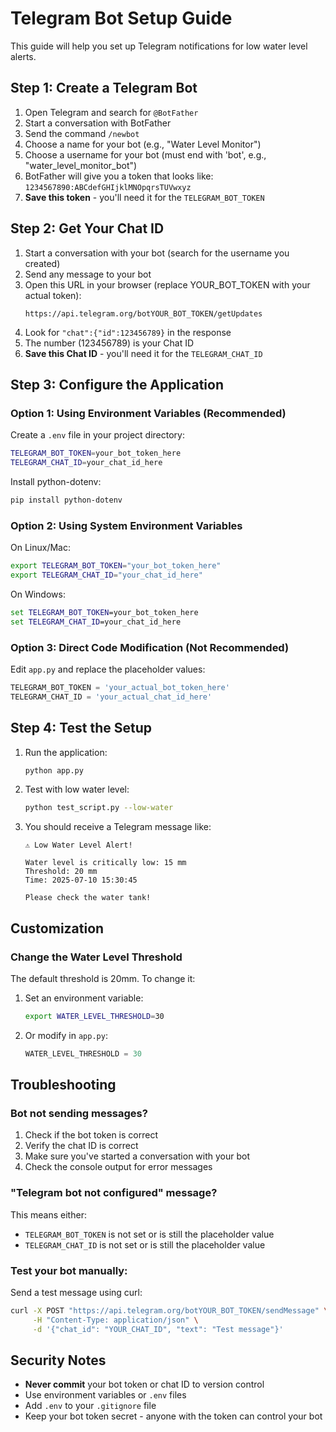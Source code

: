 # Telegram Bot Setup Guide

This guide will help you set up Telegram notifications for low water level alerts.

## Step 1: Create a Telegram Bot

1. Open Telegram and search for `@BotFather`
2. Start a conversation with BotFather
3. Send the command `/newbot`
4. Choose a name for your bot (e.g., "Water Level Monitor")
5. Choose a username for your bot (must end with 'bot', e.g., "water_level_monitor_bot")
6. BotFather will give you a token that looks like: `1234567890:ABCdefGHIjklMNOpqrsTUVwxyz`
7. **Save this token** - you'll need it for the `TELEGRAM_BOT_TOKEN`

## Step 2: Get Your Chat ID

1. Start a conversation with your bot (search for the username you created)
2. Send any message to your bot
3. Open this URL in your browser (replace YOUR_BOT_TOKEN with your actual token):
   ```
   https://api.telegram.org/botYOUR_BOT_TOKEN/getUpdates
   ```
4. Look for `"chat":{"id":123456789}` in the response
5. The number (123456789) is your Chat ID
6. **Save this Chat ID** - you'll need it for the `TELEGRAM_CHAT_ID`

## Step 3: Configure the Application

### Option 1: Using Environment Variables (Recommended)

Create a `.env` file in your project directory:
```bash
TELEGRAM_BOT_TOKEN=your_bot_token_here
TELEGRAM_CHAT_ID=your_chat_id_here
```

Install python-dotenv:
```bash
pip install python-dotenv
```

### Option 2: Using System Environment Variables

On Linux/Mac:
```bash
export TELEGRAM_BOT_TOKEN="your_bot_token_here"
export TELEGRAM_CHAT_ID="your_chat_id_here"
```

On Windows:
```cmd
set TELEGRAM_BOT_TOKEN=your_bot_token_here
set TELEGRAM_CHAT_ID=your_chat_id_here
```

### Option 3: Direct Code Modification (Not Recommended)

Edit `app.py` and replace the placeholder values:
```python
TELEGRAM_BOT_TOKEN = 'your_actual_bot_token_here'
TELEGRAM_CHAT_ID = 'your_actual_chat_id_here'
```

## Step 4: Test the Setup

1. Run the application:
   ```bash
   python app.py
   ```

2. Test with low water level:
   ```bash
   python test_script.py --low-water
   ```

3. You should receive a Telegram message like:
   ```
   ⚠️ Low Water Level Alert!
   
   Water level is critically low: 15 mm
   Threshold: 20 mm
   Time: 2025-07-10 15:30:45
   
   Please check the water tank!
   ```

## Customization

### Change the Water Level Threshold

The default threshold is 20mm. To change it:

1. Set an environment variable:
   ```bash
   export WATER_LEVEL_THRESHOLD=30
   ```

2. Or modify in `app.py`:
   ```python
   WATER_LEVEL_THRESHOLD = 30
   ```

## Troubleshooting

### Bot not sending messages?

1. Check if the bot token is correct
2. Verify the chat ID is correct
3. Make sure you've started a conversation with your bot
4. Check the console output for error messages

### "Telegram bot not configured" message?

This means either:
- `TELEGRAM_BOT_TOKEN` is not set or is still the placeholder value
- `TELEGRAM_CHAT_ID` is not set or is still the placeholder value

### Test your bot manually:

Send a test message using curl:
```bash
curl -X POST "https://api.telegram.org/botYOUR_BOT_TOKEN/sendMessage" \
     -H "Content-Type: application/json" \
     -d '{"chat_id": "YOUR_CHAT_ID", "text": "Test message"}'
```

## Security Notes

- **Never commit** your bot token or chat ID to version control
- Use environment variables or `.env` files
- Add `.env` to your `.gitignore` file
- Keep your bot token secret - anyone with the token can control your bot